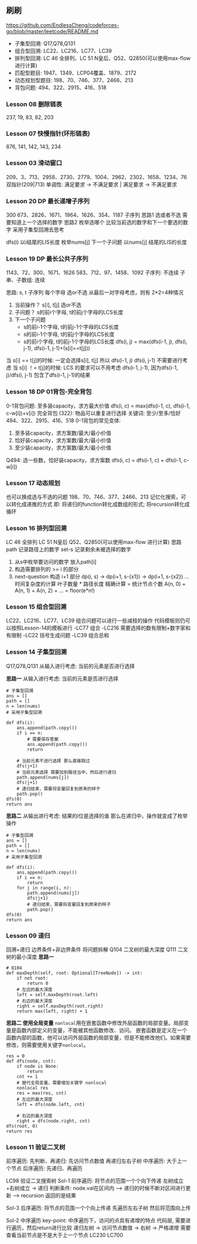 ## 刷刷
https://github.com/EndlessCheng/codeforces-go/blob/master/leetcode/README.md
- 子集型回溯: Q17,Q78,Q131
- 组合型回溯: LC22、LC216、LC77、LC39
- 排列型回溯: LC 46 全排列、LC 51 N皇后、Q52、Q2850(可以使用max-flow 进行计算)
- 匹配型题目: 1947、1349、LCP04覆盖、1879、2172
- 动态规划型题目: 198、70、746、377、2466、213
- 背包问题: 494、322、2915、416、518

### Lesson 08 删除链表
237, 19, 83, 82, 203

### Lesson 07 快慢指针(环形链表)
876, 141, 142, 143, 234

### Lesson 03 滑动窗口
209、3、713、2958、2730、2779、1004、2962、2302、1658、1234、76
双指针(209|713)
单调性: 满足要求 -> 不满足要求 | 满足要求 -> 不满足要求

### Lesson 20 DP 最长递增子序列
300
673、2826、1671、1964、1626、354、1187
子序列
思路1 选或者不选 需要知道上一个选择的数字
思路2 枚举选哪个 比较当前选的数字和下一个要选的数字
采用子集型回溯去思考

dfs(i) 以i结尾的LIS长度
枚举nums[j]
下一个子问题 以nums[j] 结尾的LIS的长度

### Lesson 19 DP 最长公共子序列
1143、72、300、1671、1626
583、712、97、1458、1092
子序列: 不连续
子串、子数组: 连续

思路: s, t
子序列 每个字母 选or不选 
从最后一对字母考虑，则有 2*2=4种情况
1. 当前操作？ s[i], t[j] 选or不选
2. 子问题？ s的前i个字母, t的前j个字母的LCS长度
3. 下一个子问题
    - s的前i-1个字母, t的前j-1个字母的LCS长度
    - s的前i-1个字母, t的前j个字母的LCS长度
    - s的前i个字母, t的前j-1个字母的LCS长度
dfs(i, j) = max(dfs(i-1, j), dfs(i, j-1), dfs(i-1, j-1)+(s[i]==t[j]))

当 s[i] == t[j]的时候: 一定会选择s[i], t[j] 所以 dfs(i-1, j) dfs(i, j-1) 不需要进行考虑
当 s[i] ！= t[j]的时候: LCS 的要求可以不用考虑 dfs(i-1, j-1), 因为dfs(i-1, j)/dfs(i, j-1) 包含了dfs(i-1, j-1)的结果

### Lesson 18 DP 01背包-完全背包
0-1背包问题: 至多装capacity，求方最大价值
dfs(i, c) = max(dfs(i-1, c), dfs(i-1, c-w[i])+v[i])
完全背包 (322):
物品可以重复进行选择
关键词: 至少/至多/恰好
494、322、2915、416、518
0-1背包的常见变体: 
1. 至多装capacity，求方案数/最大/最小价值
2. 恰好装capacity，求方案数/最大/最小价值
3. 至少装capacity，求方案数/最大/最小价值

Q494: 选一些数，恰好装capacity，求方案数
dfs(i, c) = dfs(i-1, c) + dfs(i-1, c-w[i])
### Lesson 17 动态规划 
也可以换成选与不选的问题
198、70、746、377、2466、213
记忆化搜索，可以转化成递推的方式
即: 将递归的function转化成数组的形式; 将recursion转化成循环

### Lesson 16 排列型回溯
LC 46 全排列
LC 51 N皇后
Q52、Q2850(可以使用max-flow 进行计算)
思路
path 记录路径上的数字
set-s 记录剩余未被选择的数字
1. 从s中枚举要访问的数字 放入path[i]
2. 构造需要排列的 >= i 的部分
3. next-question 构造 i+1 部分
dp(i, s) 
    -> dp(i+1, s-{x1})
    -> dp(i+1, s-{x2})
    ...
时间复杂度的计算
叶子数量 * 路径长度
精确计算 = 统计节点个数
A(n, 0) + A(n, 1) + A(n, 2) + ... = floor(e*n!)

### Lesson 15 组合型回溯
LC22、LC216、LC77、LC39
组合问题可以进行一些减枝的操作 
代码模板则仍可以按照Lesson-14的模板进行
-LC77 组合
-LC216 需要选择的数有限制+数字家和有限制
-LC22 括号生成问题
-LC39 组合总和

### Lesson 14 子集型回溯
Q17,Q78,Q131
从输入进行考虑: 当前的元素是否进行选择

**思路一**
从输入进行考虑: 当前的元素是否进行选择
```
# 子集型回溯
ans = []
path = []
n = len(nums)
# 采用子集型回溯

def dfs(i):
    ans.append(path.copy())
	if i == n:
		# 需要保存答案
		ans.append(path.copy())
		return

	# 当前元素不进行选择 那么直接跳过
	dfs(j+1)
	# 当前元素选择 需要加到路径当中，然后进行递归
	path.append(nums[j])
	dfs(j+1)
	# 递归结束，需要将变量回复到原来的样子
	path.pop()
dfs(0)
return ans
```
**思路二**
从输出进行考虑: 结果的i位是选择的谁
那么在递归中，操作就变成了枚举操作
```
# 子集型回溯
ans = []
path = []
n = len(nums)
# 采用子集型回溯

def dfs(i):
   	ans.append(path.copy())
   	if i == n:
        return
   	for j in range(i, n): 
        path.append(nums[j])
        dfs(j+1)
        # 递归结束，需要将变量回复到原来的样子
        path.pop()
dfs(0)
return ans
```

### Lesson 09 递归
回溯+递归
边界条件+非边界条件
将问题拆解
Q104 二叉树的最大深度
Q111 二叉树的最小深度
**思路一**
```
# Q104
def maxDepth(self, root: Optional[TreeNode]) -> int:
    if not root:
        return 0
    # 左边的最大深度
    left = self.maxDepth(root.left)
    # 右边的最大深度
    right = self.maxDepth(root.right)
    return max(left, right) + 1

```
**思路二 使用全局变量**
`nonlocal`用在嵌套函数中修改外层函数的局部变量。局部变量是函数内部定义的变量，不能被其他函数修改、访问。
嵌套函数是定义在一个函数内部的函数，他可以访问外层函数的局部变量，但是不能修改他们。如果需要修改，则需要使用关键字`nonlocal`。

```
res = 0
def dfs(node, cnt):
    if node is None:
        return 
    cnt += 1
    # 替代全局变量，需要增加关键字 nonlocal
    nonlocal res
    res = max(res, cnt)
    # 左边的最大深度
    left = dfs(node.left, cnt)

    # 右边的最大深度
    right = dfs(node.right, cnt)
dfs(root, 0)
return res
```
### Lesson 11 验证二叉树
前序遍历: 先判断、再递归: 先访问节点数值 再递归左右子树
中序遍历: 大于上一个节点
后序遍历: 先递归、再遍历

LC98 验证二叉搜索树
Sol-1 前序遍历: 将节点的范围一个个向下传递
左树成立+右树成立 -> 递归
判断条件: node.val在区间内 --> 递归的时候不断对区间进行更新 --> recursion 返回的是结果

Sol-3 后序遍历: 将节点的范围一个个向上传递
先遍历左右子树 然后将范围向上传

Sol-2 中序遍历
key-point: 中序遍历下，访问的点具有递增的特点
代码层, 需要进行遍历，然后return进行比较
递归左树 -> 访问节点数值  -> 右树 -> 严格递增
需要查看当前节点是不是大于上一个节点
LC230
LC700

